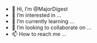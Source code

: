 - 👋 Hi, I’m @MajorDigest
- 👀 I’m interested in ...
- 🌱 I’m currently learning ...
- 💞️ I’m looking to collaborate on ...
- 📫 How to reach me ...

<!---
MajorDigest/MajorDigest is a ✨ special ✨ repository because its `README.md` (this file) appears on your GitHub profile.
You can click the Preview link to take a look at your changes.
--->
